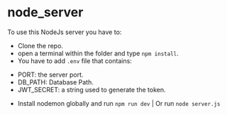 # node_server
To use this NodeJs server you have to:
 - Clone the repo.
 - open a terminal within the folder and type `npm install`.
 - You have to add `.env` file that contains:
  * PORT: the server port.
  * DB_PATH: Database Path.
  * JWT_SECRET: a string used to generate the token.
 - Install nodemon globally and run `npm run dev` | Or run `node server.js`